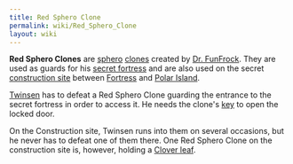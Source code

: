 ```yaml
---
title: Red Sphero Clone
permalink: wiki/Red_Sphero_Clone
layout: wiki
---
```


**Red Sphero Clones** are [sphero](sphero "wikilink")
[clones](clone "wikilink") created by [Dr.
FunFrock](Dr._FunFrock "wikilink"). They are used as guards for his
[secret fortress](FunFrock's_Secret_Fortress "wikilink") and are also
used on the secret [construction site](construction_site "wikilink")
between [Fortress](Fortress_Island "wikilink") and [Polar
Island](Polar_Island "wikilink").

[Twinsen](Twinsen "wikilink") has to defeat a Red Sphero Clone guarding
the entrance to the secret fortress in order to access it. He needs the
clone's [key](key "wikilink") to open the locked door.

On the Construction site, Twinsen runs into them on several occasions,
but he never has to defeat one of them there. One Red Sphero Clone on
the construction site is, however, holding a [Clover
leaf](Clover_leaf "wikilink").
